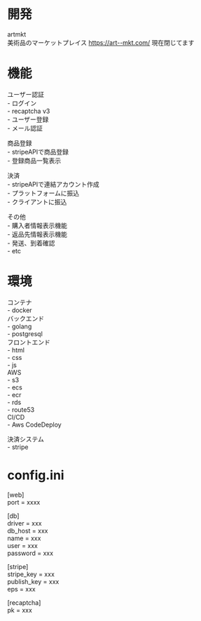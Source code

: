 # 開発
artmkt  
美術品のマーケットプレイス
https://art--mkt.com/ 現在閉じてます

# 機能
ユーザー認証  
    - ログイン  
        - recaptcha v3  
    - ユーザー登録  
        - メール認証  

商品登録  
    - stripeAPIで商品登録  
    - 登録商品一覧表示  

決済  
    - stripeAPIで連結アカウント作成  
    - プラットフォームに振込  
    - クライアントに振込  

その他  
    - 購入者情報表示機能  
    - 返品先情報表示機能  
    - 発送、到着確認  
    - etc  
  


# 環境
コンテナ  
    - docker  
バックエンド  
    - golang  
    - postgresql  
フロントエンド  
    - html  
    - css  
    - js  
AWS  
    - s3  
    - ecs  
    - ecr  
    - rds  
    - route53  
CI/CD  
    - Aws CodeDeploy  

決済システム  
    - stripe    
  
# config.ini
  
[web]  
port = xxxx  
  
[db]  
driver = xxx  
db_host = xxx  
name = xxx  
user = xxx  
password = xxx  
  
[stripe]  
stripe_key = xxx  
publish_key = xxx  
eps = xxx  

[recaptcha]  
pk = xxx   
